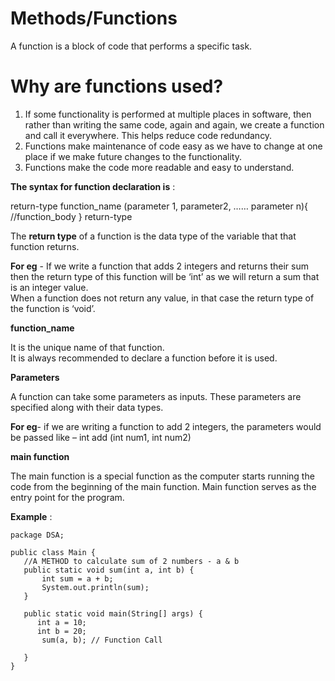 # Methods/Functions
A function is a block of code that performs a specific task. 
# Why are functions used? 
1. If some functionality is performed at multiple places in software, then  rather than writing the same code, again and again, we create a function  and call it everywhere. This helps reduce code redundancy.<br> 
2. Functions make maintenance of code easy as we have to change at one  place if we make future changes to the functionality. <br>
3. Functions make the code more readable and easy to understand. <br>

**The syntax for function declaration is** :<br>

return-type function_name (parameter 1, parameter2,  …… parameter n){  //function_body 
} 
return-type<br>

The **return type** of a function is the data type of the variable that that function  returns.<br>  

**For eg** - If we write a function that adds 2 integers and returns their sum then  the return type of this function will be ‘int’ as we will return a sum that is an  integer value. <br>
When a function does not return any value, in that case the return type of the  function is ‘void’. <br>

**function_name** <br>

It is the unique name of that function.  <br>
It is always recommended to declare a function before it is used. <br>

**Parameters**<br>

A function can take some parameters as inputs. These parameters are specified  along with their data types.<br>

**For eg**- if we are writing a function to add 2 integers, the parameters would be  passed like – 
int add (int num1, int num2)<br>

**main function**<br>

The main function is a special function as the computer starts running the code  from the beginning of the main function. Main function serves as the entry  point for the program.<br>

**Example** :<br>
```
package DSA;

public class Main {
   //A METHOD to calculate sum of 2 numbers - a & b
   public static void sum(int a, int b) {
       int sum = a + b;
       System.out.println(sum);
   }
  
   public static void main(String[] args) {
      int a = 10;
      int b = 20;
       sum(a, b); // Function Call

   }
}
```
